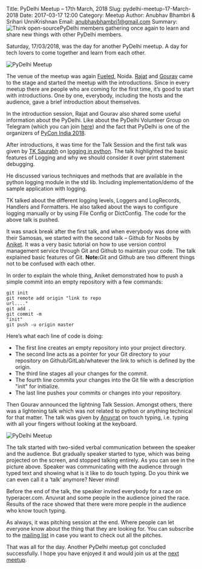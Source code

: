 Title: PyDelhi Meetup – 17th March, 2018
Slug: pydelhi-meetup-17-March-2018
Date: 2017-03-17 12:00
Category: Meetup
Author: Anubhav Bhambri & Srihari UnniKrishnan
Email: anubhavbhambri1@gmail.com
Summary: ![Think open-source]({filename}/images/pydelhi-17-03-2018.JPG)PyDelhi members gathering once again to learn and share new things with other PyDelhi members.

Saturday, 17/03/2018, was the day for another PyDelhi meetup. A day for tech lovers to come together and learn from each other.

![PyDelhi Meetup]({filename}/images/pydelhi-17-3-2018.JPG)

The venue of the meetup was again [Fueled](https://twitter.com/Fueled), Noida. [Rajat](https://twitter.com/rajataaron) and [Gourav](https://twitter.com/TechDeviant) came to the stage and started the meetup with the introductions. Since in every meetup there are people who are coming for the first time, it’s good to start with introductions. One by one, everybody, including the hosts and the audience, gave a brief introduction about themselves.

In the introduction session, Rajat and Gourav also shared some useful information about the PyDelhi. Like about the PyDelhi Volunteer Group on Telegram (which you can join [here](https://t.me/joinchat/AAAAAEK2nzPg0IlwbbAing)) and the fact that PyDelhi is one of the organizers of [PyCon India 2018](https://in.pycon.org/2018/).

After introductions, it was time for the Talk Session and the first talk was given by [TK Saurabh](https://github.com/sourabhtk37) on [logging in python](http://slides.com/tksourabh/basics-logging-in-python#/3). The talk highlighted the basic features of Logging and why we should consider it over print statement debugging.

He discussed various techniques and methods that are available in the python logging module in the std lib. Including implementation/demo of the sample application with logging.

TK talked about the different logging levels, Loggers and LogRecords, Handlers and Formatters. He also talked about the ways to configure logging manually or by using File Config or DictConfig. The code for the above talk is pushed.

It was snack break after the first talk, and when everybody was done with their Samosas, we started with the second talk – Github for Noobs by [Aniket](https://twitter.com/2aniketmaithani). It was a very basic tutorial on how to use version control management service through Git and Github to maintain your code. The talk explained basic features of Git. <strong>Note:</strong>Git and Github are two different things not to be confused with each other.

In order to explain the whole thing, Aniket demonstrated how to push a simple commit into an empty repository with a few commands:

<code>git init </code><br/>
<code>git remote add origin "link to repo url...." </code><br/>
<code>git add .</code><br/>
<code>git commit -m "init" </code><br/>
<code>git push -u origin master </code><br/>

Here’s what each line of code is doing:
-	The first line creates an empty repository into your project directory.
-	The second line acts as a pointer for your Git directory to your repository on Github/GitLab/whatever the link to which is defined by the origin.
-	The third line stages all your changes for the commit.
-	The fourth line commits your changes into the Git file with a description "init" for initialize.
-	The last line pushes your commits or changes into your repository.

Then Gourav announced the lightning Talk Session. Amongst others, there was a lightening talk which was not related to python or anything technical for that matter. The talk was given by [Anuvrat](https://twitter.com/bhanuvrat) on touch typing, i.e. typing with all your fingers without looking at the keyboard.

![PyDelhi Meetup]({filename}/images/touchtyping-17-3-2018.JPG)

The talk started with two-sided verbal communication between the speaker and the audience. But gradually speaker started to type, which was being projected on the screen, and stopped talking entirely. As you can see in the picture above. Speaker was communicating with the audience through typed text and showing what is it like to do touch typing. Do you think we can even call it a ‘talk’ anymore? Never mind!

Before the end of the talk, the speaker invited everybody for a race on typeracer.com. Anuvrat and some people in the audience joined the race. Results of the race showed that there were more people in the audience who know touch typing.

As always, it was pitching session at the end. Where people can let everyone know about the thing that they are looking for. You can subscribe to the [mailing list](https://mail.python.org/mailman/listinfo/ncr-python.in) in case you want to check out all the pitches.

That was all for the day. Another PyDelhi meetup got concluded successfully. I hope you have enjoyed it and would join us at the [next meetup](https://www.meetup.com/pydelhi/).
